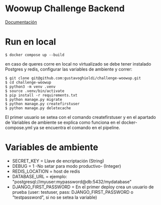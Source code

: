 Woowup Challenge Backend
===========

[Documentación](https://2trdeh54hp.apidog.io/doc-664088)

Run en local
===============
```$ docker compose up --build```

en caso de queres corre en local no virtualizado se debe tener instalado Postgres y redis, configurar las variables de ambiente y correr:

```
$ git clone git@github.com:gustavoghioldi/challenge-woowup.git
$ cd challenge-woowup
$ python3 -m venv .venv
$ source .venv/bin/activate 
$ pip install -r requirements.txt
$ python manage.py migrate
$ python manage.py createfirstuser
$ python manage.py deletecache

```
El primer usuario se setea con el comando createfirstuser y en el apartado de Variables de ambiente se explica como funciona en el docker-compose.yml ya se encuentra el comando en el pipeline. 

Variables de ambiente
=====================
- SECRET_KEY = Llave de encriptación (String)
- DEBUG = 1 -No setar para modo productivo- (Integer)
- REDIS_LOCATION = host de redis
- DATABASE_URL = ejemplo: "postgresql://myuser:mypassword@db:5432/mydatabase"
- DJANGO_FIRST_PASSWORD = En el primer deploy crea un usuario de prueba (user: testuser, pass: DJANGO_FIRST_PASSWORD o "testpassword", si no se setea la variable)
